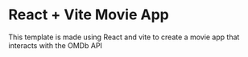 # React + Vite Movie App

This template is made using React and vite to create a movie app that interacts with the OMDb API